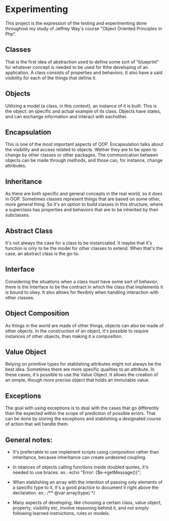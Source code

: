 # Experimenting

This project is the expression of the testing and experimenting done throughout my study of Jeffrey Way's course "Object Oriented Principles in Php".

## Classes

That is the first idea of abstraction used to define some sort of "blueprint" for whatever concept  is needed to be used for thhe developing of an application.
A class consists of properties and behaviors. It also have a said visibility for each of the things that define it.

## Objects

Utilizing a model (a class, in this context), an instance of it is built. This is the object: an specific and actual example of its class. Objects have states, and can exchange information and interact with eachother.

## Encapsulation

This is one of the most important aspects of OOP. Encapsulation talks about the visibility and access related to objects. Wether they are to be open to change by other classes or other packages. The communication between objects can be made through methods, and those can, for instance, change attributes.

## Inheritance

As there are both specific and general concepts in the real world, so it does in OOP. Sometimes classes represent things that are based on some other, more general thing. So it's an option to build classes in this structure, where a superclass has properties and behaviors that are to be inherited by their subclasses.

## Abstract Class

It's not always the case for a class to be instanciated. It maybe that it's function is only to be the model for other classes to extend. When that's the case, an abstract class is the go-to.

## Interface

Considering the situations when a class *must* have some sort of behavior, there is the Interface to be the contract in which the class that implements it is bound to obey. It also allows for flexibity when handling interaction with other classes.

## Object Composition

As things in the world are made of other things, objects can also be made of other objects. In the construction of an object, it's possible to require instances of other objects, than making it a composition.

## Value Object

Relying on primitive types for stablishing attributes might not always be the best idea. Sometimes there are more specific qualities to an attribute. In these cases, it's possible to use the Value Object. It allows the creation of an simple, though more precise object that holds an immutable value.

## Exceptions

The goal with using exceptions is to deal with the cases that go differently than the expected within the scope of prediction of possible errors. That can be done by storing the exceptions and stablishing a designated course of action that will handle them.

## General notes:

- It's preferrable to use implement scripts using composition rather than inheritance, because inheritance can create undesired coupling.

- In istances of objects calling functions inside doubled quotes, it's needed to use braces.
    ex.: echo "Error: {$e->getMessage()}";

- When stablishing an array with the intention of passing only elements of a specific type to it, it's a good practice to document it right above the declaration.
    ex.: /** @var array{type} */

- Many aspects of developing, like choosing a certain class, value object, property, visibility etc, involve reasoning behind it, and not simply following learned instructions, rules or models.
